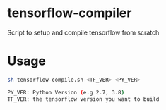 # tensorflow-compiler
Script to setup and compile tensorflow from scratch

# Usage
```bash
sh tensorflow-compile.sh <TF_VER> <PY_VER>

PY_VER: Python Version (e.g 2.7, 3.8)
TF_VER: the tensorflow version you want to build
```
